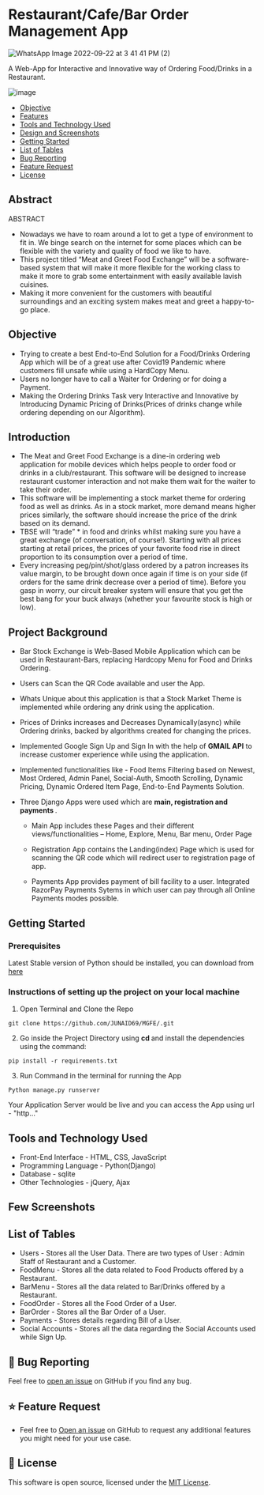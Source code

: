 
# Restaurant/Cafe/Bar Order Management App

![WhatsApp Image 2022-09-22 at 3 41 41 PM (2)](https://user-images.githubusercontent.com/124381004/217826137-253bf3ed-f1dc-4d0f-b861-1be670cc82e6.png)


A Web-App for Interactive and Innovative way of Ordering Food/Drinks in a Restaurant.


![image](https://user-images.githubusercontent.com/72696677/147385238-ad4cd89f-69d6-4547-b1b7-5df01b5276ec.png)


- [Objective](#objective)
- [Features](#features)
- [Tools and Technology Used](#tools)
- [Design and Screenshots](#screenshots)
- [Getting Started](#getting-started)
- [List of Tables](#tables)
- [Bug Reporting](#bug)
- [Feature Request](#feature-request)
- [License](#license)


<a id = "abstract"></a>

## Abstract

ABSTRACT
+ Nowadays we have to roam around a lot to get a type of environment to fit in. We binge 
search on the internet for some places which can be flexible with the variety and quality 
of food we like to have.
+ This project titled “Meat and Greet Food Exchange” will be a software-based system that 
will make it more flexible for the working class to make it more to grab some 
entertainment with easily available lavish cuisines.
+ Making it more convenient for the customers with beautiful surroundings and an exciting 
system makes meat and greet a happy-to-go place.


<a id = "objective"></a>

## Objective

+ Trying to create a best End-to-End Solution for a Food/Drinks Ordering App which will be of a great use after Covid19 Pandemic where customers fill unsafe while using a HardCopy Menu.
+ Users no longer have to call a Waiter for Ordering or for doing a Payment.
+ Making the Ordering Drinks Task very Interactive and Innovative by Introducing Dynamic Pricing of Drinks(Prices of drinks change while ordering depending on our Algorithm).

<a id = "Introduction"></a>

## Introduction 

+ The Meat and Greet Food Exchange is a dine-in ordering web application for mobile 
devices which helps people to order food or drinks in a club/restaurant. This software 
will be designed to increase restaurant customer interaction and not make them wait for
the waiter to take their order. 
+ This software will be implementing a stock market theme for ordering food as well as drinks. As in a stock market, more demand means higher 
prices similarly, the software should increase the price of the drink based on its demand.
+ TBSE will “trade” * in food and drinks whilst making sure you have a great exchange 
(of conversation, of course!). Starting with all prices starting at retail prices, the prices of 
your favorite food rise in direct proportion to its consumption over a period of time. 
+ Every increasing peg/pint/shot/glass ordered by a patron increases its value margin, to be 
brought down once again if time is on your side (if orders for the same drink decrease 
over a period of time). Before you gasp in worry, our circuit breaker system will ensure 
that you get the best bang for your buck always (whether your favourite stock is high or 
low).


<a id = "features"></a>
## Project Background

- Bar Stock Exchange is Web-Based Mobile Application which can be used in Restaurant-Bars, replacing Hardcopy Menu for Food and Drinks Ordering.

- Users can Scan the QR Code available and user the App.

- Whats Unique about this application is that a Stock Market Theme is implemented while ordering any drink using the application. 

- Prices of Drinks increases and Decreases Dynamically(async) while Ordering drinks, backed by algorithms created for changing the prices.

- Implemented Google Sign Up and Sign In with the help of **GMAIL API** to increase customer experience while using the application.

- Implemented functionalities like - Food Items Filtering based on Newest, Most Ordered, Admin Panel, Social-Auth, Smooth Scrolling, Dynamic Pricing, Dynamic Ordered Item Page, End-to-End Payments Solution.

- Three Django Apps were used which are <b> main, registration and payments </b>.

  - Main App includes these Pages and their different views/functionalities – Home, Explore, Menu, Bar menu, Order Page

  - Registration App contains the Landing(index) Page which is used for scanning the QR code which will redirect user to registration page of app.

  - Payments App provides payment of bill facility to a user. Integrated RazorPay Payments Sytems in which user can pay through all Online Payments modes possible.


<a id = "getting-started"></a>
## Getting Started

### Prerequisites

Latest Stable version of Python should be installed, you can download from [here](https://www.python.org/downloads/)


### Instructions of setting up the project on your local machine

1. Open Terminal and Clone the Repo
```
git clone https://github.com/JUNAID69/MGFE/.git
```
2. Go inside the Project Directory using <b> cd </b> and install the dependencies using the command:

```
pip install -r requirements.txt
```

3. Run Command in the terminal for running the App

```
Python manage.py runserver
```

Your Application Server would be live and you can access the App using url - "http..." 

<a id= "tools"></a>
## Tools and Technology Used

- Front-End Interface - HTML, CSS, JavaScript
- Programming Language - Python(Django)
- Database - sqlite
- Other Technologies - jQuery, Ajax

<a id = "screenshots"></a>
## Few Screenshots

<div align="center">

</div>
 
<a id = "tables"></a>

## List of Tables

+ Users - Stores all the User Data. There are two types of User : Admin Staff of Restaurant and a Customer.
+ FoodMenu - Stores all the data related to Food Products offered by a Restaurant.
+ BarMenu -  Stores all the data related to Bar/Drinks offered by a Restaurant.
+ FoodOrder - Stores all the Food Order of a User.
+ BarOrder - Stores all the Bar Order of a User.
+ Payments - Stores details regarding Bill of a User.
+ Social Accounts - Stores all the data regarding the Social Accounts used while Sign Up.

<a id= "bug"></a>

## 🐛 Bug Reporting

Feel free to [open an issue](https://github.com/JUNAID69/MGFE/BSE/issues) on GitHub if you find any bug.

<a id="feature-request"></a>

## ⭐ Feature Request

- Feel free to [Open an issue](https://github.com/JUNAID69/MGFE/BSE/issues) on GitHub to request any additional features you might need for your use case.

<a id= "feature-request"></a>


<a id="license"></a>

## 📜 License

This software is open source, licensed under the [MIT License](https://github.com/JUNAID69/MGFE/BSE/blob/master/LICENSE).

<!-- # https://django-allauth.readthedocs.io/en/latest/installation.html -->
